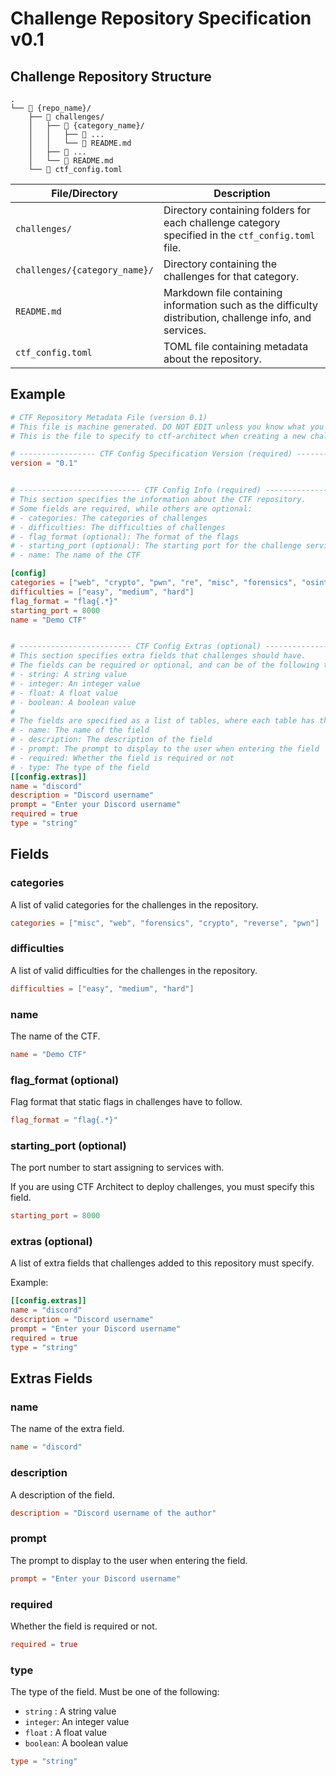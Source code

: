 # Challenge Repository Specification v0.1

## Challenge Repository Structure

```
.
└── 📁 {repo_name}/
    ├── 📁 challenges/
    │   ├── 📁 {category_name}/
    │   │   ├── 📁 ...
    │   │   └── 📄 README.md
    │   ├── 📁 ...
    │   └── 📄 README.md
    └── 📄 ctf_config.toml
```

| File/Directory | Description |
| -------------- | ----------- |
| `challenges/` | Directory containing folders for each challenge category specified in the `ctf_config.toml` file. |
| `challenges/{category_name}/` | Directory containing the challenges for that category. |
| `README.md` | Markdown file containing information such as the difficulty distribution, challenge info, and services. |
| `ctf_config.toml` | TOML file containing metadata about the repository. |


## Example

```toml
# CTF Repository Metadata File (version 0.1)
# This file is machine generated. DO NOT EDIT unless you know what you are doing.
# This is the file to specify to ctf-architect when creating a new challenge.

# ----------------- CTF Config Specification Version (required) ------------------
version = "0.1"


# --------------------------- CTF Config Info (required) -------------------------
# This section specifies the information about the CTF repository.
# Some fields are required, while others are optional:
# - categories: The categories of challenges
# - difficulties: The difficulties of challenges
# - flag_format (optional): The format of the flags
# - starting_port (optional): The starting port for the challenge services
# - name: The name of the CTF

[config]
categories = ["web", "crypto", "pwn", "re", "misc", "forensics", "osint"]
difficulties = ["easy", "medium", "hard"]
flag_format = "flag{.*}"
starting_port = 8000
name = "Demo CTF"


# ------------------------- CTF Config Extras (optional) -------------------------
# This section specifies extra fields that challenges should have.
# The fields can be required or optional, and can be of the following types:
# - string: A string value
# - integer: An integer value
# - float: A float value
# - boolean: A boolean value
#
# The fields are specified as a list of tables, where each table has the following fields:
# - name: The name of the field
# - description: The description of the field
# - prompt: The prompt to display to the user when entering the field
# - required: Whether the field is required or not
# - type: The type of the field
[[config.extras]]
name = "discord"
description = "Discord username"
prompt = "Enter your Discord username"
required = true
type = "string"
```

## Fields

### categories
A list of valid categories for the challenges in the repository.

```toml
categories = ["misc", "web", "forensics", "crypto", "reverse", "pwn"]
```

### difficulties
A list of valid difficulties for the challenges in the repository.

```toml
difficulties = ["easy", "medium", "hard"]
```

### name
The name of the CTF.

```toml
name = "Demo CTF"
```

### flag_format (optional)
Flag format that static flags in challenges have to follow.

```toml
flag_format = "flag{.*}"
```

### starting_port (optional)
The port number to start assigning to services with.

If you are using CTF Architect to deploy challenges, you must specify this field.

```toml
starting_port = 8000
```

### extras (optional)
A list of extra fields that challenges added to this repository must specify.

Example:
```toml
[[config.extras]]
name = "discord"
description = "Discord username"
prompt = "Enter your Discord username"
required = true
type = "string"
```

## Extras Fields

### name
The name of the extra field.

```toml
name = "discord"
```

### description
A description of the field.

```toml
description = "Discord username of the author"
```

### prompt
The prompt to display to the user when entering the field.

```toml
prompt = "Enter your Discord username"
```

### required
Whether the field is required or not.

```toml
required = true
```

### type
The type of the field. Must be one of the following:

- `string` : A string value
- `integer`: An integer value
- `float`  : A float value
- `boolean`: A boolean value

```toml
type = "string"
```
